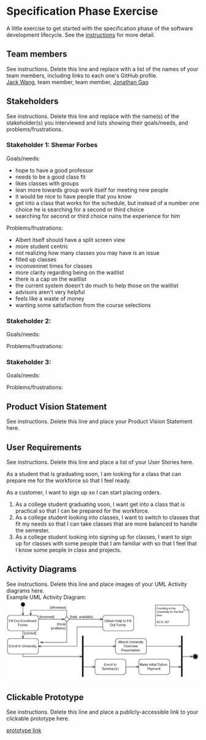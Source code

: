 # Specification Phase Exercise

A little exercise to get started with the specification phase of the software development lifecycle. See the [instructions](instructions.md) for more detail.

## Team members

See instructions. Delete this line and replace with a list of the names of your team members, including links to each one's GitHub profile.  
[Jack Wang](https://github.com/JackInTheBox314), 
team member, 
team member, 
[Jonathan Gao](https://github.com/jg169)

## Stakeholders

See instructions. Delete this line and replace with the name(s) of the stakeholder(s) you interviewed and lists showing their goals/needs, and problems/frustrations.

### Stakeholder 1: Shemar Forbes 

Goals/needs: 
- hope to have a good professor 
- needs to be a good class fit 
- likes classes with groups 
- lean more towards group work itself for meeting new people 
- it would be nice to have people that you know 
- get into a class that works for the schedule, but instead of a number one choice he is searching for a second or third choice 
- searching for second or third choice ruins the experience for him 

Problems/frustrations: 
- Albert itself should have a split screen view 
- more student centric 
- not realizing how many classes you may have is an issue 
- filled up classes 
- inconveninet times for classes 
- more clarity regarding being on the waitlist 
- there is a cap on the waitlist 
- the current system doesn't do much to help those on the waitlist 
- advisors aren't very helpful 
- feels like a waste of money
- wanting some satisfaction from the course selections 

### Stakeholder 2: 

Goals/needs: 

Problems/frustrations: 

### Stakeholder 3: 

Goals/needs: 

Problems/frustrations: 

## Product Vision Statement

See instructions. Delete this line and place your Product Vision Statement here.



## User Requirements

See instructions. Delete this line and place a list of your User Stories here.

As a student that is graduating soon, I am looking for a class that can prepare me for the workforce so that I feel ready. 


As a customer, I want to sign up so I can start placing orders.


1. As a college student graduating soon, I want get into a class that is practical so that I can be prepared for the workforce. 
2. As a college student looking into classes, I want to switch to classes that fit my needs so that I can take classes that are more balanced to handle the semester. 
3. As a college student looking into signing up for classes, I want to sign up for classes with some people that I am familiar with so that I feel that I know some people in class and projects.

## Activity Diagrams

See instructions. Delete this line and place images of your UML Activity diagrams here.  
Example UML Activity Diagram:  
![Example UML Activity Diagram](uml_activity_diagram.png)

## Clickable Prototype

See instructions. Delete this line and place a publicly-accessible link to your clickable prototype here.  

[prototype link](https://www.figma.com/proto/snzrok5nuP927l1r6CneUJ/TheBestTeam?node-id=1-2&p=f&t=0Sxey6lYgSSU1JSI-1&scaling=scale-down&content-scaling=fixed&page-id=0%3A1&starting-point-node-id=1%3A2)
